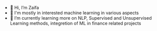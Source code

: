 - 👋 Hi, I’m Zaifa
- 👀 I'm mostly in interested machine learning in various aspects
- 🌱 I’m currently learning more on NLP, Supervised and Unsupervised Learning methods, integretion of ML in finance related projects
<!-- -📫 How to reach me ...
- 😄 Pronouns: ...
- ⚡ Fun fact: ...
-->
